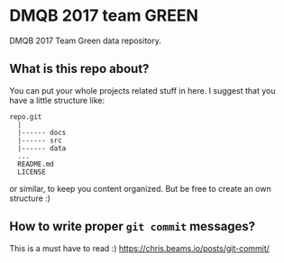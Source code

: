 # DMQB 2017 team GREEN

DMQB 2017 Team Green data repository.

## What is this repo about?
You can put your whole projects related stuff in here. I suggest that you have a little structure like:

    repo.git
      |
      |------ docs
      |------ src
      |------ data
      ...
      README.md
      LICENSE
      
or similar, to keep you content organized. But be free to create an own structure :)

## How to write proper ```git commit``` messages?

This is a must have to read :) https://chris.beams.io/posts/git-commit/
